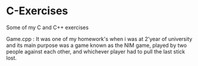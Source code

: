 # C-Exercises
Some of my C and C++ exercises


Game.cpp :
It was one of my homework's when i was at 2'year of university and its main purpose was a game known as the NIM game, played by two people against each other, and whichever player had to pull the last stick lost.
